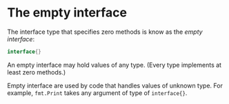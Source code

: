 # The empty interface

The interface type that specifies zero methods is know as the _empty interface_:

```go
interface{}
```

An empty interface may hold values of any type. (Every type implements at least zero methods.)

Empty interface are used by code that handles values of unknown type. For example, `fmt.Print` takes any argument of type of `interface{}`.
